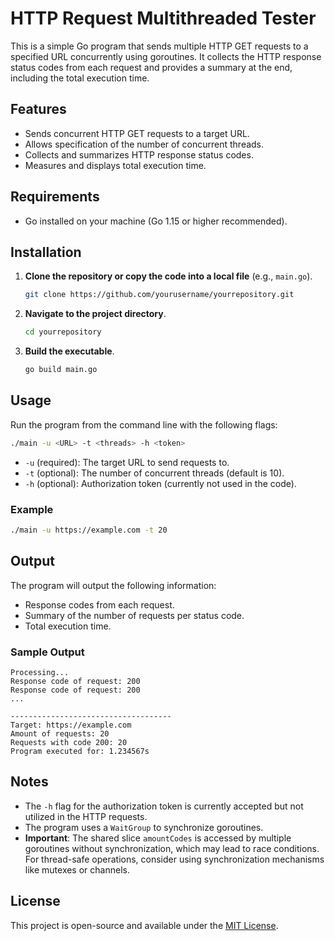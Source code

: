 # HTTP Request Multithreaded Tester

This is a simple Go program that sends multiple HTTP GET requests to a specified URL concurrently using goroutines. It collects the HTTP response status codes from each request and provides a summary at the end, including the total execution time.

## Features

- Sends concurrent HTTP GET requests to a target URL.
- Allows specification of the number of concurrent threads.
- Collects and summarizes HTTP response status codes.
- Measures and displays total execution time.

## Requirements

- Go installed on your machine (Go 1.15 or higher recommended).

## Installation

1. **Clone the repository or copy the code into a local file** (e.g., `main.go`).

   ```bash
   git clone https://github.com/yourusername/yourrepository.git
   ```

2. **Navigate to the project directory**.

   ```bash
   cd yourrepository
   ```

3. **Build the executable**.

   ```bash
   go build main.go
   ```

## Usage

Run the program from the command line with the following flags:

```bash
./main -u <URL> -t <threads> -h <token>
```

- `-u` (required): The target URL to send requests to.
- `-t` (optional): The number of concurrent threads (default is 10).
- `-h` (optional): Authorization token (currently not used in the code).

### Example

```bash
./main -u https://example.com -t 20
```

## Output

The program will output the following information:

- Response codes from each request.
- Summary of the number of requests per status code.
- Total execution time.

### Sample Output

```
Processing...
Response code of request: 200
Response code of request: 200
...

------------------------------------
Target: https://example.com
Amount of requests: 20
Requests with code 200: 20
Program executed for: 1.234567s
```

## Notes

- The `-h` flag for the authorization token is currently accepted but not utilized in the HTTP requests.
- The program uses a `WaitGroup` to synchronize goroutines.
- **Important**: The shared slice `amountCodes` is accessed by multiple goroutines without synchronization, which may lead to race conditions. For thread-safe operations, consider using synchronization mechanisms like mutexes or channels.

## License

This project is open-source and available under the [MIT License](LICENSE).

